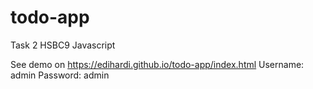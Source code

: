 # todo-app
Task 2 HSBC9 Javascript

See demo on https://edihardi.github.io/todo-app/index.html
Username: admin
Password: admin
